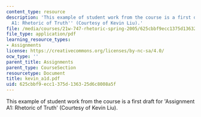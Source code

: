 ```yaml
---
content_type: resource
description: 'This example of student work from the course is a first draft for ''Assignment
  A1: Rhetoric of Truth'' (Courtesy of Kevin Liu).'
file: /media/courses/21w-747-rhetoric-spring-2005/625cbbf9ecc1375d136325d6c8008a5f_kevin_a1d.pdf
file_type: application/pdf
learning_resource_types:
- Assignments
license: https://creativecommons.org/licenses/by-nc-sa/4.0/
ocw_type: ''
parent_title: Assignments
parent_type: CourseSection
resourcetype: Document
title: kevin_a1d.pdf
uid: 625cbbf9-ecc1-375d-1363-25d6c8008a5f
---
```

This example of student work from the course is a first draft for 'Assignment A1: Rhetoric of Truth' (Courtesy of Kevin Liu).